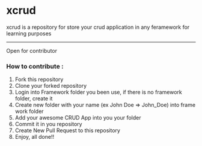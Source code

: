 # xcrud
xcrud is a repository for store your crud application in any feramework for learning purposes

<hr>

Open for contributor

<h3>How to contribute :</h3>

1. Fork this repository
2. Clone your forked repository
3. Login into Framework folder you been use, if there is no framework folder, create it
3. Create new folder with your name (ex John Doe => John_Doe) into frame work folder
3. Add your awesome CRUD App into you your folder
4. Commit it in you repository
5. Create New Pull Request to this repository
6. Enjoy, all done!!
